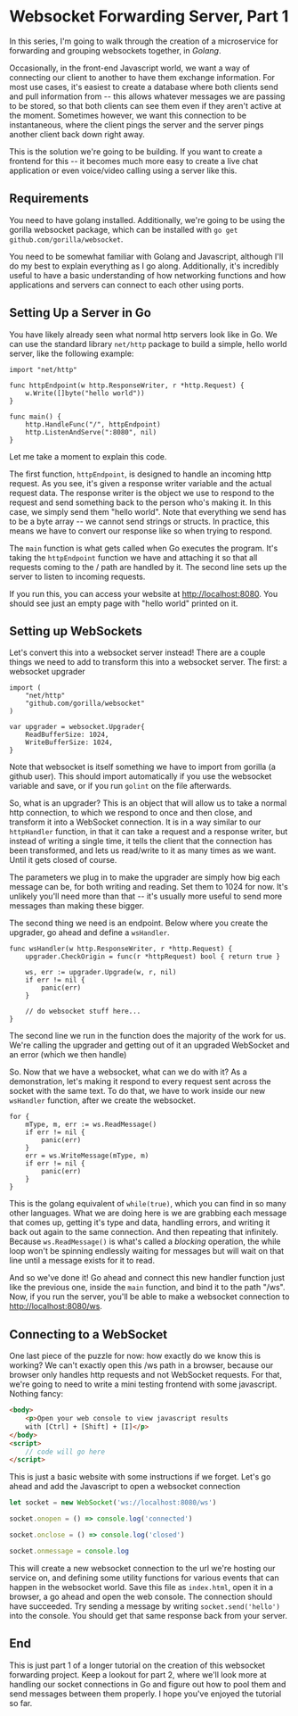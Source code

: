 # Websocket Forwarding Server, Part 1

In this series, I'm going to walk through the creation of a microservice for forwarding and grouping websockets together, in *Golang*.

Occasionally, in the front-end Javascript world, we want a way of connecting our client to another to have them exchange information. For most use cases, it's easiest to create a database where both clients send and pull information from -- this allows whatever messages we are passing to be stored, so that both clients can see them even if they aren't active at the moment. Sometimes however, we want this connection to be instantaneous, where the client pings the server and the server pings another client back down right away.

This is the solution we're going to be building. If you want to create a frontend for this -- it becomes much more easy to create a live chat application or even voice/video calling using a server like this.

## Requirements

You need to have golang installed. Additionally, we're going to be using the gorilla websocket package, which can be installed with `go get github.com/gorilla/websocket`. 

You need to be somewhat familiar with Golang and Javascript, although I'll do my best to explain everything as I go along. Additionally, it's incredibly useful to have a basic understanding of how networking functions and how applications and servers can connect to each other using ports.

## Setting Up a Server in Go

You have likely already seen what normal http servers look like in Go. We can use the standard library `net/http` package to build a simple, hello world server, like the following example:

``` golang
import "net/http"

func httpEndpoint(w http.ResponseWriter, r *http.Request) {
	w.Write([]byte("hello world"))
}

func main() {
	http.HandleFunc("/", httpEndpoint)
	http.ListenAndServe(":8080", nil) 
}
``` 

Let me take a moment to explain this code.

The first function, `httpEndpoint`, is designed to handle an incoming http request. As you see, it's given a response writer variable and the actual request data. The response writer is the object we use to respond to the request and send something back to the person who's making it. In this case, we simply send them "hello world". Note that everything we send has to be a byte array -- we cannot send strings or structs. In practice, this means we have to convert our response like so when trying to respond.

The `main` function is what gets called when Go executes the program. It's taking the `httpEndpoint` function we have and attaching it so that all requests coming to the / path are handled by it. The second line sets up the server to listen to incoming requests.

If you run this, you can access your website at <http://localhost:8080>. You should see just an empty page with "hello world" printed on it.

## Setting up WebSockets

Let's convert this into a websocket server instead! There are a couple things we need to add to transform this into a websocket server. The first: a websocket upgrader

``` golang
import (
	"net/http"
	"github.com/gorilla/websocket"
)

var upgrader = websocket.Upgrader{
	ReadBufferSize: 1024,
	WriteBufferSize: 1024,
}
```

Note that websocket is itself something we have to import from gorilla (a github user). This should import automatically if you use the websocket variable and save, or if you run `golint` on the file afterwards.

So, what is an upgrader? This is an object that will allow us to take a normal http connection, to which we respond to once and then close, and transform it into a WebSocket connection. It is in a way similar to our `httpHandler` function, in that it can take a request and a response writer, but instead of writing a single time, it tells the client that the connection has been transformed, and lets us read/write to it as many times as we want. Until it gets closed of course.

The parameters we plug in to make the upgrader are simply how big each message can be, for both writing and reading. Set them to 1024 for now. It's unlikely you'll need more than that -- it's usually more useful to send more messages than making these bigger.

The second thing we need is an endpoint. Below where you create the upgrader, go ahead and define a `wsHandler`.

``` golang
func wsHandler(w http.ResponseWriter, r *http.Request) {
	upgrader.CheckOrigin = func(r *httpRequest) bool { return true }

	ws, err := upgrader.Upgrade(w, r, nil)
	if err != nil {
		panic(err)
	}

	// do websocket stuff here...
}
```

The second line we run in the function does the majority of the work for us. We're calling the upgrader and getting out of it an upgraded WebSocket and an error (which we then handle)

So. Now that we have a websocket, what can we do with it? As a demonstration, let's making it respond to every request sent across the socket with the same text. To do that, we have to work inside our new `wsHandler` function, after we create the websocket.

``` golang
for {
	mType, m, err := ws.ReadMessage()
	if err != nil {
		panic(err)
	}
	err = ws.WriteMessage(mType, m)
	if err != nil {
		panic(err)
	}
}
```

This is the golang equivalent of `while(true)`, which you can find in so many other languages. What we are doing here is we are grabbing each message that comes up, getting it's type and data, handling errors, and writing it back out again to the same connection. And then repeating that infinitely. Because `ws.ReadMessage()` is what's called a *blocking* operation, the while loop won't be spinning endlessly waiting for messages but will wait on that line until a message exists for it to read.

And so we've done it! Go ahead and connect this new handler function just like the previous one, inside the `main` function, and bind it to the path "/ws". Now, if you run the server, you'll be able to make a websocket connection to <http://localhost:8080/ws>.

## Connecting to a WebSocket

One last piece of the puzzle for now: how exactly do we know this is working? We can't exactly open this /ws path in a browser, because our browser only handles http requests and not WebSocket requests. For that, we're going to need to write a mini testing frontend with some javascript. Nothing fancy:

``` html
<body>
	<p>Open your web console to view javascript results
	with [Ctrl] + [Shift] + [I]</p>
</body>
<script>
	// code will go here
</script>
```

This is just a basic website with some instructions if we forget. Let's go ahead and add the Javascript to open a websocket connection

``` javascript
let socket = new WebSocket('ws://localhost:8080/ws')

socket.onopen = () => console.log('connected')

socket.onclose = () => console.log('closed')

socket.onmessage = console.log
```

This will create a new websocket connection to the url we're hosting our service on, and defining some utility functions for various events that can happen in the websocket world. Save this file as `index.html`, open it in a browser, a go ahead and open the web console. The connection should have succeeded. Try sending a message by writing `socket.send('hello')` into the console. You should get that same response back from your server.

## End

This is just part 1 of a longer tutorial on the creation of this websocket forwarding project. Keep a lookout for part 2, where we'll look more at handling our socket connections in Go and figure out how to pool them and send messages between them properly. I hope you've enjoyed the tutorial so far.
